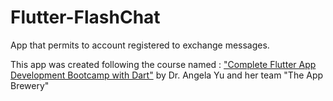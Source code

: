 # Flutter-FlashChat
 App that permits to account registered to exchange messages.

This app was created following the course named : <a href="https://www.udemy.com/course/flutter-bootcamp-with-dart/">"Complete Flutter App Development Bootcamp with Dart"</a> by Dr. Angela Yu and her team "The App Brewery"

